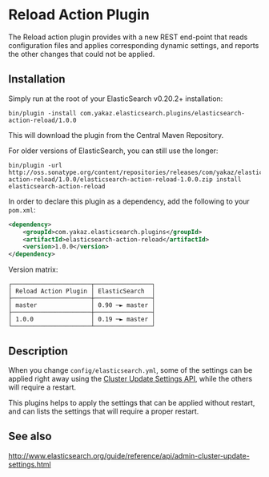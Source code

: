 Reload Action Plugin
====================

The Reload action plugin provides with a new REST end-point that reads configuration files and applies corresponding dynamic settings, and reports the other changes that could not be applied.

Installation
------------

Simply run at the root of your ElasticSearch v0.20.2+ installation:

	bin/plugin -install com.yakaz.elasticsearch.plugins/elasticsearch-action-reload/1.0.0

This will download the plugin from the Central Maven Repository.

For older versions of ElasticSearch, you can still use the longer:

	bin/plugin -url http://oss.sonatype.org/content/repositories/releases/com/yakaz/elasticsearch/plugins/elasticsearch-action-reload/1.0.0/elasticsearch-action-reload-1.0.0.zip install elasticsearch-action-reload

In order to declare this plugin as a dependency, add the following to your `pom.xml`:

```xml
<dependency>
    <groupId>com.yakaz.elasticsearch.plugins</groupId>
    <artifactId>elasticsearch-action-reload</artifactId>
    <version>1.0.0</version>
</dependency>
```

Version matrix:

	┌──────────────────────┬────────────────┐
	│ Reload Action Plugin │ ElasticSearch  │
	├──────────────────────┼────────────────┤
	│ master               │ 0.90 ─► master │
	├──────────────────────┼────────────────┤
	│ 1.0.0                │ 0.19 ─► master │
	└──────────────────────┴────────────────┘

Description
-----------

When you change `config/elasticsearch.yml`, some of the settings can be applied right away using the [Cluster Update Settings API][updateAPI], while the others will require a restart.

This plugins helps to apply the settings that can be applied without restart, and can lists the settings that will require a proper restart.

See also
--------

http://www.elasticsearch.org/guide/reference/api/admin-cluster-update-settings.html

[updateAPI]: http://www.elasticsearch.org/guide/reference/api/admin-cluster-update-settings.html
